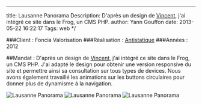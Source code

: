 ---
title: Lausanne Panorama
Description: D'après un design de [Vincent](https://twitter.com/_20_cents), j'ai intégré ce site dans le Frog, un CMS PHP.
author: Yann Gouffon
date: 2013-05-22 16:22:17
Tags: web
*/

###Client : Foncia Valorisation
###Réalisation : [Antistatique](http://www.antistatique.net/)
###Années : 2012

##Mandat :
D'après un design de [Vincent](https://twitter.com/_20_cents), j'ai intégré ce site dans le Frog, un CMS PHP. J'ai adapté le design pour obtenir une version responsive du site et permettre ainsi sa consultation sur tous types de devices. Nous avons également travaillé les animations sur les buttons circulaires pour donner plus de dynamisme à la navigation.

![Lausanne Panorama](http://staging.yago.io/content/images/panorama-1.jpg.jpg)
![Lausanne Panorama](http://staging.yago.io/content/images/panorama-2.jpg.jpg)
![Lausanne Panorama](http://staging.yago.io/content/images/panorama-3.jpg.jpg)
